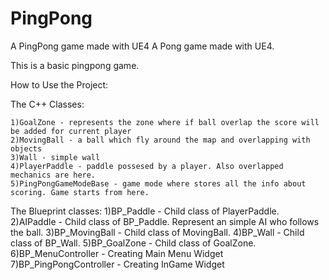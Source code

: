 # PingPong
A PingPong game made with UE4
A Pong game made with UE4.

This is a basic pingpong game.

How to Use the Project:

The C++ Classes: 

    1)GoalZone - represents the zone where if ball overlap the score will be added for current player
    2)MovingBall - a ball which fly around the map and overlapping with objects
    3)Wall - simple wall
    4)PlayerPaddle - paddle possesed by a player. Also overlapped mechanics are here.
    5)PingPongGameModeBase - game mode where stores all the info about scoring. Game starts from here.

The Blueprint classes: 
    1)BP_Paddle - Child class of PlayerPaddle.
    2)AIPaddle - Child class of BP_Paddle. Represent an simple AI who follows the ball.
    3)BP_MovingBall - Child class of MovingBall.
    4)BP_Wall - Child class of BP_Wall.
    5)BP_GoalZone - Child class of GoalZone.
    6)BP_MenuController - Creating Main Menu Widget
    7)BP_PingPongController - Creating InGame Widget